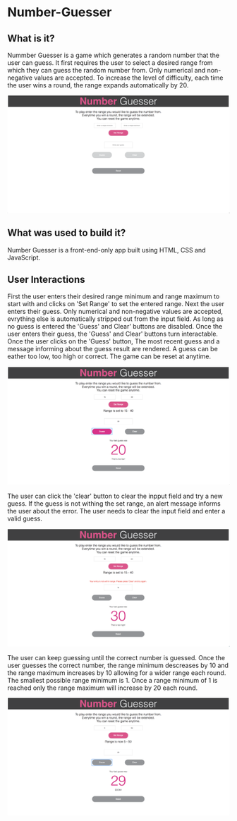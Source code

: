 # Number-Guesser

## What is it?

Nummber Guesser is a game which generates a random number that the user can guess. It first requires the user to select a desired range from which they can guess the random number from. Only numerical and non-negative values are accepted. 
To increase the level of difficulty, each time the user wins a round, the range expands automatically by 20.

![](images/Screen%20Shot%202019-01-20%20at%201.36.42%20PM.png)

## What was used to build it?

Number Guesser is a front-end-only app built using HTML, CSS and JavaScript.

## User Interactions

First the user enters their desired range minimum and range maximum to start with and clicks on 'Set Range' to set the entered range. Next the user enters their guess. Only numerical and non-negative values are accepted, evrything else is automatically stripped out from the input field. As long as no guess is entered the 'Guess' and Clear' buttons are disabled. Once the user enters their guess, the 'Guess' and Clear' buttons turn interactable. Once the user clicks on the 'Guess' button, The most recent guess and a message informing about the guess result are rendered. A guess can be eather too low, too high or correct. The game can be reset at anytime.

![](images/Screen%20Shot%202019-01-20%20at%201.31.37%20PM.png)


The user can click the 'clear' button to clear the inpput field and try a new guess. If the guess is not withing the set range, an alert message informs the user about the error. The user needs to clear the input field and enter a valid guess.

![](images/Screen%20Shot%202019-01-20%20at%201.33.04%20PM.png)


The user can keep guessing until the correct number is guessed. Once the user guesses the correct number, the range minimum descreases by 10 and the range maximum increases by 10 allowing for a wider range each round. The smallest possible range minimum is 1. Once a range minimum of 1 is reached only the range maximum will increase by 20 each round.

![](images/Screen%20Shot%202019-01-20%20at%201.33.28%20PM.png)









